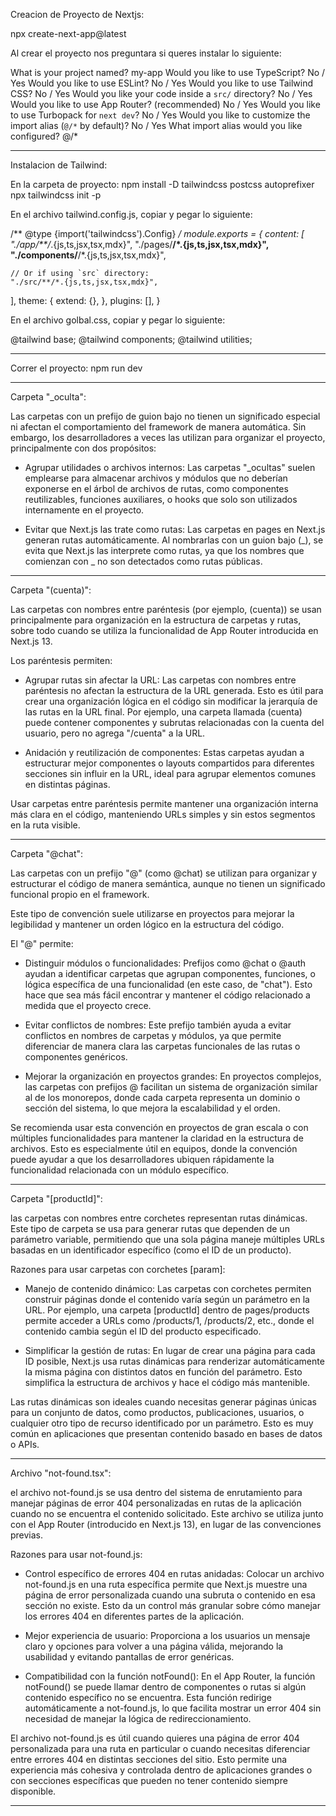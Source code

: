 Creacion de Proyecto de Nextjs:

npx create-next-app@latest

Al crear el proyecto nos preguntara si queres instalar lo siguiente:

What is your project named? my-app
Would you like to use TypeScript? No / Yes
Would you like to use ESLint? No / Yes
Would you like to use Tailwind CSS? No / Yes
Would you like your code inside a `src/` directory? No / Yes
Would you like to use App Router? (recommended) No / Yes
Would you like to use Turbopack for `next dev`?  No / Yes
Would you like to customize the import alias (`@/*` by default)? No / Yes
What import alias would you like configured? @/*

------------------------------------------------------------------------------------------------------

Instalacion de Tailwind:

En la carpeta de proyecto:
npm install -D tailwindcss postcss autoprefixer
npx tailwindcss init -p

En el archivo tailwind.config.js, copiar y pegar lo siguiente:

/** @type {import('tailwindcss').Config} */
module.exports = {
  content: [
    "./app/**/*.{js,ts,jsx,tsx,mdx}",
    "./pages/**/*.{js,ts,jsx,tsx,mdx}",
    "./components/**/*.{js,ts,jsx,tsx,mdx}",
 
    // Or if using `src` directory:
    "./src/**/*.{js,ts,jsx,tsx,mdx}",
  ],
  theme: {
    extend: {},
  },
  plugins: [],
}


En el archivo golbal.css, copiar y pegar lo siguiente:

@tailwind base;
@tailwind components;
@tailwind utilities;

------------------------------------------------------------------------------------------------------

Correr el proyecto:
npm run dev

------------------------------------------------------------------------------------------------------

Carpeta "_oculta":

Las carpetas con un prefijo de guion bajo no tienen un significado especial ni afectan el comportamiento del framework de manera automática. Sin embargo, los desarrolladores a veces las utilizan para organizar el proyecto, principalmente con dos propósitos:

- Agrupar utilidades o archivos internos: Las carpetas "_ocultas" suelen emplearse para almacenar archivos y módulos que no deberían exponerse en el árbol de archivos de rutas, como componentes reutilizables, funciones auxiliares, o hooks que solo son utilizados internamente en el proyecto.

- Evitar que Next.js las trate como rutas: Las carpetas en pages en Next.js generan rutas automáticamente. Al nombrarlas con un guion bajo (_), se evita que Next.js las interprete como rutas, ya que los nombres que comienzan con _ no son detectados como rutas públicas.

------------------------------------------------------------------------------------------------------

Carpeta "(cuenta)":

Las carpetas con nombres entre paréntesis (por ejemplo, (cuenta)) se usan principalmente para organización en la estructura de carpetas y rutas, sobre todo cuando se utiliza la funcionalidad de App Router introducida en Next.js 13. 

Los paréntesis permiten:

- Agrupar rutas sin afectar la URL: Las carpetas con nombres entre paréntesis no afectan la estructura de la URL generada. Esto es útil para crear una organización lógica en el código sin modificar la jerarquía de las rutas en la URL final. 
Por ejemplo, una carpeta llamada (cuenta) puede contener componentes y subrutas relacionadas con la cuenta del usuario, pero no agrega "/cuenta" a la URL.

- Anidación y reutilización de componentes: Estas carpetas ayudan a estructurar mejor componentes o layouts compartidos para diferentes secciones sin influir en la URL, ideal para agrupar elementos comunes en distintas páginas.

Usar carpetas entre paréntesis permite mantener una organización interna más clara en el código, manteniendo URLs simples y sin estos segmentos en la ruta visible.

------------------------------------------------------------------------------------------------------

Carpeta "@chat":

Las carpetas con un prefijo "@" (como @chat) se utilizan para organizar y estructurar el código de manera semántica, aunque no tienen un significado funcional propio en el framework. 

Este tipo de convención suele utilizarse en proyectos para mejorar la legibilidad y mantener un orden lógico en la estructura del código.

El "@" permite:

- Distinguir módulos o funcionalidades: Prefijos como @chat o @auth ayudan a identificar carpetas que agrupan componentes, funciones, o lógica específica de una funcionalidad (en este caso, de "chat"). Esto hace que sea más fácil encontrar y mantener el código relacionado a medida que el proyecto crece.

- Evitar conflictos de nombres: Este prefijo también ayuda a evitar conflictos en nombres de carpetas y módulos, ya que permite diferenciar de manera clara las carpetas funcionales de las rutas o componentes genéricos.

- Mejorar la organización en proyectos grandes: En proyectos complejos, las carpetas con prefijos @ facilitan un sistema de organización similar al de los monorepos, donde cada carpeta representa un dominio o sección del sistema, lo que mejora la escalabilidad y el orden.

Se recomienda usar esta convención en proyectos de gran escala o con múltiples funcionalidades para mantener la claridad en la estructura de archivos. 
Esto es especialmente útil en equipos, donde la convención puede ayudar a que los desarrolladores ubiquen rápidamente la funcionalidad relacionada con un módulo específico.

------------------------------------------------------------------------------------------------------

Carpeta "[productId]":

las carpetas con nombres entre corchetes representan rutas dinámicas. 
Este tipo de carpeta se usa para generar rutas que dependen de un parámetro variable, permitiendo que una sola página maneje múltiples URLs basadas en un identificador específico (como el ID de un producto).

Razones para usar carpetas con corchetes [param]:

- Manejo de contenido dinámico: Las carpetas con corchetes permiten construir páginas donde el contenido varía según un parámetro en la URL. Por ejemplo, una carpeta [productId] dentro de pages/products permite acceder a URLs como /products/1, /products/2, etc., donde el contenido cambia según el ID del producto especificado.

- Simplificar la gestión de rutas: En lugar de crear una página para cada ID posible, Next.js usa rutas dinámicas para renderizar automáticamente la misma página con distintos datos en función del parámetro. Esto simplifica la estructura de archivos y hace el código más mantenible.

Las rutas dinámicas son ideales cuando necesitas generar páginas únicas para un conjunto de datos, como productos, publicaciones, usuarios, o cualquier otro tipo de recurso identificado por un parámetro. Esto es muy común en aplicaciones que presentan contenido basado en bases de datos o APIs.

------------------------------------------------------------------------------------------------------

Archivo "not-found.tsx":

el archivo not-found.js se usa dentro del sistema de enrutamiento para manejar páginas de error 404 personalizadas en rutas de la aplicación cuando no se encuentra el contenido solicitado. 
Este archivo se utiliza junto con el App Router (introducido en Next.js 13), en lugar de las convenciones previas.

Razones para usar not-found.js:

- Control específico de errores 404 en rutas anidadas: Colocar un archivo not-found.js en una ruta específica permite que Next.js muestre una página de error personalizada cuando una subruta o contenido en esa sección no existe. Esto da un control más granular sobre cómo manejar los errores 404 en diferentes partes de la aplicación.

- Mejor experiencia de usuario: Proporciona a los usuarios un mensaje claro y opciones para volver a una página válida, mejorando la usabilidad y evitando pantallas de error genéricas.

- Compatibilidad con la función notFound(): En el App Router, la función notFound() se puede llamar dentro de componentes o rutas si algún contenido específico no se encuentra. Esta función redirige automáticamente a not-found.js, lo que facilita mostrar un error 404 sin necesidad de manejar la lógica de redireccionamiento.

El archivo not-found.js es útil cuando quieres una página de error 404 personalizada para una ruta en particular o cuando necesitas diferenciar entre errores 404 en distintas secciones del sitio. 
Esto permite una experiencia más cohesiva y controlada dentro de aplicaciones grandes o con secciones específicas que pueden no tener contenido siempre disponible.

------------------------------------------------------------------------------------------------------